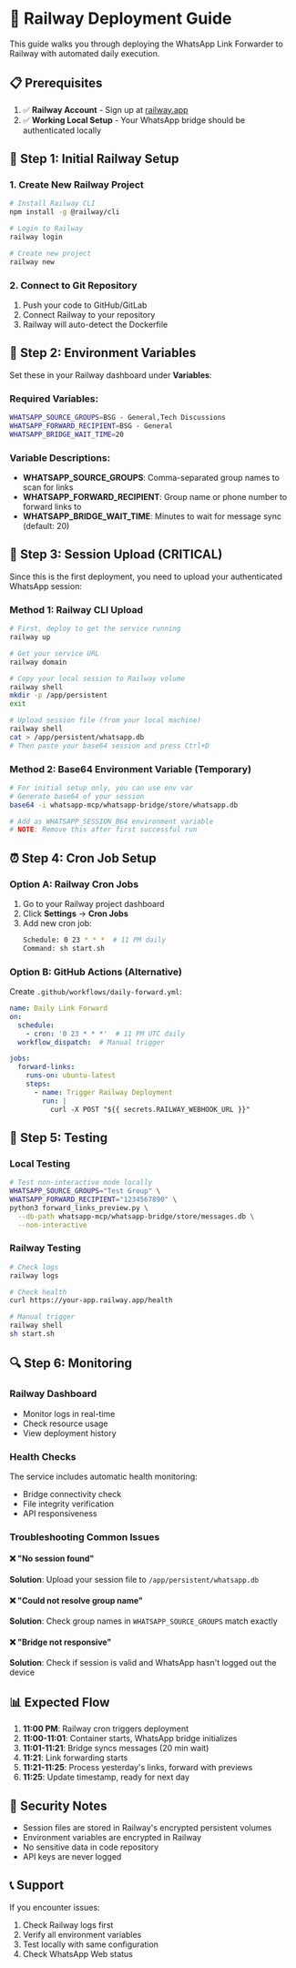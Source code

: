 # 🚀 Railway Deployment Guide

This guide walks you through deploying the WhatsApp Link Forwarder to Railway with automated daily execution.

## 📋 Prerequisites

1. ✅ **Railway Account** - Sign up at [railway.app](https://railway.app)
2. ✅ **Working Local Setup** - Your WhatsApp bridge should be authenticated locally

## 🔧 Step 1: Initial Railway Setup

### 1. Create New Railway Project
```bash
# Install Railway CLI
npm install -g @railway/cli

# Login to Railway
railway login

# Create new project
railway new
```

### 2. Connect to Git Repository
1. Push your code to GitHub/GitLab
2. Connect Railway to your repository
3. Railway will auto-detect the Dockerfile

## 🔑 Step 2: Environment Variables

Set these in your Railway dashboard under **Variables**:

### Required Variables:
```bash
WHATSAPP_SOURCE_GROUPS=BSG - General,Tech Discussions
WHATSAPP_FORWARD_RECIPIENT=BSG - General
WHATSAPP_BRIDGE_WAIT_TIME=20
```

### Variable Descriptions:
- **WHATSAPP_SOURCE_GROUPS**: Comma-separated group names to scan for links
- **WHATSAPP_FORWARD_RECIPIENT**: Group name or phone number to forward links to
- **WHATSAPP_BRIDGE_WAIT_TIME**: Minutes to wait for message sync (default: 20)

## 📁 Step 3: Session Upload (CRITICAL)

Since this is the first deployment, you need to upload your authenticated WhatsApp session:

### Method 1: Railway CLI Upload
```bash
# First, deploy to get the service running
railway up

# Get your service URL
railway domain

# Copy your local session to Railway volume
railway shell
mkdir -p /app/persistent
exit

# Upload session file (from your local machine)
railway shell
cat > /app/persistent/whatsapp.db
# Then paste your base64 session and press Ctrl+D
```

### Method 2: Base64 Environment Variable (Temporary)
```bash
# For initial setup only, you can use env var
# Generate base64 of your session
base64 -i whatsapp-mcp/whatsapp-bridge/store/whatsapp.db

# Add as WHATSAPP_SESSION_B64 environment variable
# NOTE: Remove this after first successful run
```

## ⏰ Step 4: Cron Job Setup

### Option A: Railway Cron Jobs
1. Go to your Railway project dashboard
2. Click **Settings** → **Cron Jobs**
3. Add new cron job:
   ```bash
   Schedule: 0 23 * * *  # 11 PM daily
   Command: sh start.sh
   ```

### Option B: GitHub Actions (Alternative)
Create `.github/workflows/daily-forward.yml`:
```yaml
name: Daily Link Forward
on:
  schedule:
    - cron: '0 23 * * *'  # 11 PM UTC daily
  workflow_dispatch:  # Manual trigger

jobs:
  forward-links:
    runs-on: ubuntu-latest
    steps:
      - name: Trigger Railway Deployment
        run: |
          curl -X POST "${{ secrets.RAILWAY_WEBHOOK_URL }}"
```

## 🧪 Step 5: Testing

### Local Testing
```bash
# Test non-interactive mode locally
WHATSAPP_SOURCE_GROUPS="Test Group" \
WHATSAPP_FORWARD_RECIPIENT="1234567890" \
python3 forward_links_preview.py \
  --db-path whatsapp-mcp/whatsapp-bridge/store/messages.db \
  --non-interactive
```

### Railway Testing
```bash
# Check logs
railway logs

# Check health
curl https://your-app.railway.app/health

# Manual trigger
railway shell
sh start.sh
```

## 🔍 Step 6: Monitoring

### Railway Dashboard
- Monitor logs in real-time
- Check resource usage
- View deployment history

### Health Checks
The service includes automatic health monitoring:
- Bridge connectivity check
- File integrity verification
- API responsiveness

### Troubleshooting Common Issues

#### ❌ "No session found"
**Solution**: Upload your session file to `/app/persistent/whatsapp.db`

#### ❌ "Could not resolve group name"
**Solution**: Check group names in `WHATSAPP_SOURCE_GROUPS` match exactly

#### ❌ "Bridge not responsive"
**Solution**: Check if session is valid and WhatsApp hasn't logged out the device

## 📊 Expected Flow

1. **11:00 PM**: Railway cron triggers deployment
2. **11:00-11:01**: Container starts, WhatsApp bridge initializes
3. **11:01-11:21**: Bridge syncs messages (20 min wait)
4. **11:21**: Link forwarding starts
5. **11:21-11:25**: Process yesterday's links, forward with previews
6. **11:25**: Update timestamp, ready for next day

## 🔐 Security Notes

- Session files are stored in Railway's encrypted persistent volumes
- Environment variables are encrypted in Railway
- No sensitive data in code repository
- API keys are never logged

## 📞 Support

If you encounter issues:
1. Check Railway logs first
2. Verify all environment variables
3. Test locally with same configuration
4. Check WhatsApp Web status 